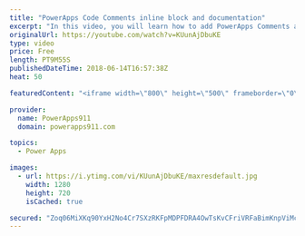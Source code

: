```yaml
---
title: "PowerApps Code Comments inline block and documentation"
excerpt: "In this video, you will learn how to add PowerApps Comments and documentation to your apps. Handy trick that will make future you happy. We cover inline comments, block comments, and a documentation screen.  Video on how I built the Password App https://www.youtube.com/watch?v=GiN47Is_634  PowerApps"
originalUrl: https://youtube.com/watch?v=KUunAjDbuKE
type: video
price: Free
length: PT9M55S
publishedDateTime: 2018-06-14T16:57:38Z
heat: 50

featuredContent: "<iframe width=\"800\" height=\"500\" frameborder=\"0\" src=\"https://www.youtube.com/embed/KUunAjDbuKE\" allow=\"accelerometer; autoplay; encrypted-media; gyroscope; picture-in-picture\" allowfullscreen></iframe>"

provider:
  name: PowerApps911
  domain: powerapps911.com

topics:
  - Power Apps

images:
  - url: https://i.ytimg.com/vi/KUunAjDbuKE/maxresdefault.jpg
    width: 1280
    height: 720
    isCached: true

secured: "Zoq06MiXKq90YxH2No4Cr7SXzRKFpMDPFDRA4OwTsKvCFriVRFaBimKnpViMceJx4G9nsVBYcjQAZ7FSuw8WjnNfIVfZQxkePxMck4bwsGQTAxYslz09PCdjfoF91+AuEac8GQlDVxoJc/8gLqfI61MQiOHbqhg1Pt9gsfTdChSRP0UGLddLUs4XSceW8gxq/hRB6WZqCHoEk/filADZ2mkDHMWCO16SiYn6j/Z/6MBomO4rivv7+QTExBiPULQHeccgq71SzB3cbrBEVUg+GpRCTdZYRYvHh3o0QRDl4SAgqsjot6goEE/Kg0DZsPp6hmcPY8tV1C9NvXtXsoPgXbJ4p3tLZ5YWUuoCiPE9rH4a5j2wEAtXg8nnEFTKfJQ3px4+VnhPizwKyA+1L476EoBCLDzsQh789wOC0gH+97Q=;1nk/eCa8gGQSt5OPdDzzzQ=="
---
```


